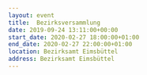```yaml
---
layout: event
title:  Bezirksversammlung
date: 2019-09-24 13:11:00+00:00
start_date: 2020-02-27 18:00:00+01:00
end_date: 2020-02-27 22:00:00+01:00
location: Bezirksamt Eimsbüttel
address: Bezirksamt Eimsbüttel
---
```

